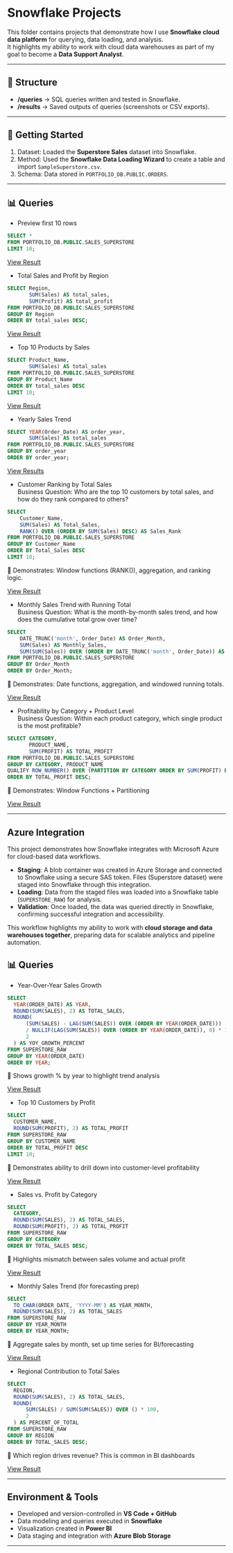 # Snowflake Projects  

This folder contains projects that demonstrate how I use **Snowflake cloud data platform** for querying, data loading, and analysis.  
It highlights my ability to work with cloud data warehouses as part of my goal to become a **Data Support Analyst**.  

---

## 📂 Structure
- **/queries** → SQL queries written and tested in Snowflake.  
- **/results** → Saved outputs of queries (screenshots or CSV exports).  

---

## 🚀 Getting Started
1. Dataset: Loaded the **Superstore Sales** dataset into Snowflake.  
2. Method: Used the **Snowflake Data Loading Wizard** to create a table and import `SampleSuperstore.csv`.  
3. Schema: Data stored in `PORTFOLIO_DB.PUBLIC.ORDERS`.  

---

## 📊 Queries

-  Preview first 10 rows  
  ```sql
SELECT *
FROM PORTFOLIO_DB.PUBLIC.SALES_SUPERSTORE
LIMIT 10;
```
[View Result](preview_first_10_rows_p_db.csv)


-  Total Sales and Profit by Region
```sql
SELECT Region, 
       SUM(Sales) AS total_sales, 
       SUM(Profit) AS total_profit
FROM PORTFOLIO_DB.PUBLIC.SALES_SUPERSTORE
GROUP BY Region
ORDER BY total_sales DESC;
```
[View Result](results/total_sales_and_profit_by_region_p_db.csv)


-  Top 10 Products by Sales
```sql
SELECT Product_Name, 
       SUM(Sales) AS total_sales
FROM PORTFOLIO_DB.PUBLIC.SALES_SUPERSTORE
GROUP BY Product_Name
ORDER BY total_sales DESC
LIMIT 10;
```
[View Result](results/top_10_products_by_sales_p_db.csv)


-  Yearly Sales Trend
```sql
SELECT YEAR(Order_Date) AS order_year, 
       SUM(Sales) AS total_sales
FROM PORTFOLIO_DB.PUBLIC.SALES_SUPERSTORE
GROUP BY order_year
ORDER BY order_year;
```
[View Results](results/yearly_sales_trends_p_db.csv)


-  Customer Ranking by Total Sales    
Business Question: Who are the top 10 customers by total sales, and how do they rank compared to others?
```sql
SELECT 
    Customer_Name,
    SUM(Sales) AS Total_Sales,
    RANK() OVER (ORDER BY SUM(Sales) DESC) AS Sales_Rank
FROM PORTFOLIO_DB.PUBLIC.SALES_SUPERSTORE
GROUP BY Customer_Name
ORDER BY Total_Sales DESC
LIMIT 10;
```
📌 Demonstrates: Window functions (RANK()), aggregation, and ranking logic.

[View Result](results/customer_ranking_p_db.csv)

-  Monthly Sales Trend with Running Total     
Business Question: What is the month-by-month sales trend, and how does the cumulative total grow over time?
```sql
SELECT
    DATE_TRUNC('month', Order_Date) AS Order_Month,
    SUM(Sales) AS Monthly_Sales,
    SUM(SUM(Sales)) OVER (ORDER BY DATE_TRUNC('month', Order_Date)) AS Running_Total
FROM PORTFOLIO_DB.PUBLIC.SALES_SUPERSTORE
GROUP BY Order_Month
ORDER BY Order_Month;
```
📌 Demonstrates: Date functions, aggregation, and windowed running totals.

[View Result](results/monthly_sales_trend_p_db.csv)


-  Profitability by Category + Product Level    
  Business Question: Within each product category, which single product is the most profitable?
```sql
SELECT CATEGORY,
       PRODUCT_NAME,
       SUM(PROFIT) AS TOTAL_PROFIT
FROM PORTFOLIO_DB.PUBLIC.SALES_SUPERSTORE
GROUP BY CATEGORY, PRODUCT_NAME
QUALIFY ROW_NUMBER() OVER (PARTITION BY CATEGORY ORDER BY SUM(PROFIT) DESC) = 1
ORDER BY TOTAL_PROFIT DESC;
```

📌 Demonstrates: Window Functions + Partitioning   

[View Result](profitability_by_category_plus_product_level_p_db.csv)

---


## Azure Integration

This project demonstrates how Snowflake integrates with Microsoft Azure for cloud-based data workflows.  

- **Staging**: A blob container was created in Azure Storage and connected to Snowflake using a secure SAS token. Files (Superstore dataset) were staged into Snowflake through this integration.  
- **Loading**: Data from the staged files was loaded into a Snowflake table (`SUPERSTORE_RAW`) for analysis.  
- **Validation**: Once loaded, the data was queried directly in Snowflake, confirming successful integration and accessibility.  

This workflow highlights my ability to work with **cloud storage and data warehouses together**, preparing data for scalable analytics and pipeline automation.

## 📊 Queries

-  Year-Over-Year Sales Growth
  ```sql
  SELECT 
    YEAR(ORDER_DATE) AS YEAR,
    ROUND(SUM(SALES), 2) AS TOTAL_SALES,
    ROUND(
        (SUM(SALES) - LAG(SUM(SALES)) OVER (ORDER BY YEAR(ORDER_DATE))) 
        / NULLIF(LAG(SUM(SALES)) OVER (ORDER BY YEAR(ORDER_DATE)), 0) * 100, 
        2
    ) AS YOY_GROWTH_PERCENT
  FROM SUPERSTORE_RAW
  GROUP BY YEAR(ORDER_DATE)
  ORDER BY YEAR;
  ```

  📌 Shows growth % by year to highlight trend analysis

[View Result](results/year_over_year_sales_growth_ss_a.csv)


-  Top 10 Customers by Profit
  ```sql
SELECT 
    CUSTOMER_NAME,
    ROUND(SUM(PROFIT), 2) AS TOTAL_PROFIT
FROM SUPERSTORE_RAW
GROUP BY CUSTOMER_NAME
ORDER BY TOTAL_PROFIT DESC
LIMIT 10;
```

 📌 Demonstrates ability to drill down into customer-level profitability

[View Result](results/top_10_customers_by_profit_ss_a.csv)


-  Sales vs. Profit by Category
  ```sql
SELECT 
    CATEGORY,
    ROUND(SUM(SALES), 2) AS TOTAL_SALES,
    ROUND(SUM(PROFIT), 2) AS TOTAL_PROFIT
FROM SUPERSTORE_RAW
GROUP BY CATEGORY
ORDER BY TOTAL_SALES DESC;
```

 📌 Highlights mismatch between sales volume and actual profit

[View Result](results/sales_vs_profit_by_category_ss_a.csv)


-  Monthly Sales Trend (for forecasting prep)
  ```sql
SELECT 
    TO_CHAR(ORDER_DATE, 'YYYY-MM') AS YEAR_MONTH,
    ROUND(SUM(SALES), 2) AS TOTAL_SALES
FROM SUPERSTORE_RAW
GROUP BY YEAR_MONTH
ORDER BY YEAR_MONTH;
```

 📌 Aggregate sales by month, set up time series for BI/forecasting

[View Result](results/monthly_sales_trend(for_fc_prep)_ss_a.cvs)


-  Regional Contribution to Total Sales
  ```sql
SELECT 
    REGION,
    ROUND(SUM(SALES), 2) AS TOTAL_SALES,
    ROUND(
        SUM(SALES) / SUM(SUM(SALES)) OVER () * 100, 
        2
    ) AS PERCENT_OF_TOTAL
FROM SUPERSTORE_RAW
GROUP BY REGION
ORDER BY TOTAL_SALES DESC;
```

 📌 Which region drives revenue? This is common in BI dashboards

[View Result](results/regional_contribution_to_total_sales_ss_a.csv)


---

## Environment & Tools  

- Developed and version-controlled in **VS Code + GitHub**  
- Data modeling and queries executed in **Snowflake**  
- Visualization created in **Power BI**  
- Data staging and integration with **Azure Blob Storage**  

---
